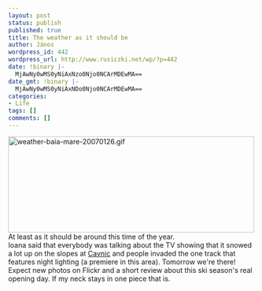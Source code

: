 ```yaml
---
layout: post
status: publish
published: true
title: The weather as it should be
author: János
wordpress_id: 442
wordpress_url: http://www.rusiczki.net/wp/?p=442
date: !binary |-
  MjAwNy0wMS0yNiAxNzo0Njo0NCArMDEwMA==
date_gmt: !binary |-
  MjAwNy0wMS0yNiAxNDo0Njo0NCArMDEwMA==
categories:
- Life
tags: []
comments: []
---
```

<p><img src="http://www.rusiczki.net/blog/blogpics/weather-baia-mare-20070126.gif" width="500" height="195" alt="weather-baia-mare-20070126.gif" alt="Screenshot of the weather forecast for Baia Mare" class="image" /><br />
At least as it should be around this time of the year.<br />
Ioana said that everybody was talking about the TV showing that it snowed a lot up on the slopes at <a href="http://en.wikipedia.org/wiki/Cavnic">Cavnic</a> and people invaded the one track that features night lighting (a premiere in this area). Tomorrow we're there! Expect new photos on Flickr and a short review about this ski season's real opening day. If my neck stays in one piece that is.</p>
